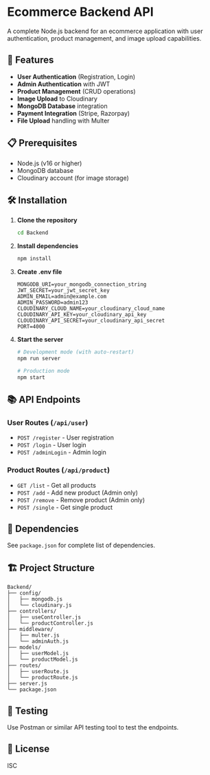# Ecommerce Backend API

A complete Node.js backend for an ecommerce application with user authentication, product management, and image upload capabilities.

## 🚀 Features

- **User Authentication** (Registration, Login)
- **Admin Authentication** with JWT
- **Product Management** (CRUD operations)
- **Image Upload** to Cloudinary
- **MongoDB Database** integration
- **Payment Integration** (Stripe, Razorpay)
- **File Upload** handling with Multer

## 📋 Prerequisites

- Node.js (v16 or higher)
- MongoDB database
- Cloudinary account (for image storage)

## 🛠️ Installation

1. **Clone the repository**
   ```bash
   cd Backend
   ```

2. **Install dependencies**
   ```bash
   npm install
   ```

3. **Create .env file**
   ```env
   MONGODB_URI=your_mongodb_connection_string
   JWT_SECRET=your_jwt_secret_key
   ADMIN_EMAIL=admin@example.com
   ADMIN_PASSWORD=admin123
   CLOUDINARY_CLOUD_NAME=your_cloudinary_cloud_name
   CLOUDINARY_API_KEY=your_cloudinary_api_key
   CLOUDINARY_API_SECRET=your_cloudinary_api_secret
   PORT=4000
   ```

4. **Start the server**
   ```bash
   # Development mode (with auto-restart)
   npm run server
   
   # Production mode
   npm start
   ```

## 📚 API Endpoints

### User Routes (`/api/user`)
- `POST /register` - User registration
- `POST /login` - User login
- `POST /adminLogin` - Admin login

### Product Routes (`/api/product`)
- `GET /list` - Get all products
- `POST /add` - Add new product (Admin only)
- `POST /remove` - Remove product (Admin only)
- `POST /single` - Get single product

## 🔧 Dependencies

See `package.json` for complete list of dependencies.

## 🏗️ Project Structure

```
Backend/
├── config/
│   ├── mongodb.js
│   └── cloudinary.js
├── controllers/
│   ├── useController.js
│   └── productController.js
├── middleware/
│   ├── multer.js
│   └── adminAuth.js
├── models/
│   ├── userModel.js
│   └── productModel.js
├── routes/
│   ├── userRoute.js
│   └── productRoute.js
├── server.js
└── package.json
```

## 🧪 Testing

Use Postman or similar API testing tool to test the endpoints.

## 📝 License

ISC
